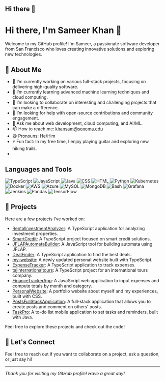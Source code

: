 ## Hi there 👋

<!--
**sameerkhansf/sameerkhansf** is a ✨ _special_ ✨ repository because its `README.md` (this file) appears on your GitHub profile.

Here are some ideas to get you started:

- 🔭 I’m currently working on ...
- 🌱 I’m currently learning ...
- 👯 I’m looking to collaborate on ...
- 🤔 I’m looking for help with ...
- 💬 Ask me about ...
- 📫 How to reach me: ...
- 😄 Pronouns: ...
- ⚡ Fun fact: ...
-->

# Hi there, I'm Sameer Khan 👋

Welcome to my GitHub profile! I'm Sameer, a passionate software developer from San Francisco who loves creating innovative solutions and exploring new technologies.

## 🚀 About Me

- 🔭 I’m currently working on various full-stack projects, focusing on delivering high-quality software.
- 🌱 I’m currently learning advanced machine learning techniques and cloud computing.
- 👯 I’m looking to collaborate on interesting and challenging projects that can make a difference.
- 🤔 I’m looking for help with open-source contributions and community engagement.
- 💬 Ask me about web development, cloud computing, and AI/ML.
- 📫 How to reach me: [khansam@sonoma.edu](mailto:khansam@sonoma.edu)
- 😄 Pronouns: He/Him
- ⚡ Fun fact: In my free time, I enjoy playing guitar and exploring new hiking trails.
- 
## Languages and Tools
![TypeScript](https://img.shields.io/badge/-TypeScript-007ACC?style=flat-square&logo=typescript&logoColor=white)
![JavaScript](https://img.shields.io/badge/-JavaScript-F7DF1E?style=flat-square&logo=javascript&logoColor=black)
![Java](https://img.shields.io/badge/-Java-007396?style=flat-square&logo=java&logoColor=white)
![CSS](https://img.shields.io/badge/-CSS-1572B6?style=flat-square&logo=css3&logoColor=white)
![HTML](https://img.shields.io/badge/-HTML-E34F26?style=flat-square&logo=html5&logoColor=white)
![Python](https://img.shields.io/badge/-Python-3776AB?style=flat-square&logo=python&logoColor=white)
![Kubernetes](https://img.shields.io/badge/-Kubernetes-326CE5?style=flat-square&logo=kubernetes&logoColor=white)
![Docker](https://img.shields.io/badge/-Docker-2496ED?style=flat-square&logo=docker&logoColor=white)
![AWS](https://img.shields.io/badge/-AWS-232F3E?style=flat-square&logo=amazon-aws&logoColor=white)
![Azure](https://img.shields.io/badge/-Azure-0078D4?style=flat-square&logo=microsoft-azure&logoColor=white)
![MySQL](https://img.shields.io/badge/-MySQL-4479A1?style=flat-square&logo=mysql&logoColor=white)
![MongoDB](https://img.shields.io/badge/-MongoDB-47A248?style=flat-square&logo=mongodb&logoColor=white)
![Bash](https://img.shields.io/badge/-Bash-4EAA25?style=flat-square&logo=gnu-bash&logoColor=white)
![Grafana](https://img.shields.io/badge/-Grafana-F46800?style=flat-square&logo=grafana&logoColor=white)
![Jenkins](https://img.shields.io/badge/-Jenkins-D24939?style=flat-square&logo=jenkins&logoColor=white)
![Pandas](https://img.shields.io/badge/-Pandas-150458?style=flat-square&logo=pandas&logoColor=white)
![TensorFlow](https://img.shields.io/badge/-TensorFlow-FF6F00?style=flat-square&logo=tensorflow&logoColor=white)
<!--
## 🛠 Technologies & Tools

- **Languages:** JavaScript, Python, Java, C++
- **Frontend:** React, Vue.js, HTML, CSS
- **Backend:** Node.js, Express, Django, Flask
- **Databases:** MySQL, PostgreSQL, MongoDB
- **DevOps:** Docker, Kubernetes, GitHub Actions, Jenkins
- **Cloud:** AWS, Azure, Google Cloud
-->
<!--
## 📈 GitHub Stats

![Sameer's GitHub Stats](https://github-readme-stats.vercel.app/api?username=sameerkhansf&show_icons=true&theme=radical)
-->
## 🌟 Projects

Here are a few projects I've worked on:

- [RentalInvestmentAnalyzer](https://github.com/sameerkhansf/RentalInvestmentAnalyzer): A TypeScript application for analyzing investment properties.
- [SmartCredit](https://github.com/sameerkhansf/SmartCredit): A TypeScript project focused on smart credit solutions.
- [JFLAPAutomataBuilder](https://github.com/sameerkhansf/JFLAPAutomataBuilder): A JavaScript tool for building automata using JFLAP.
- [DealFinder](https://github.com/sameerkhansf/DealFinder): A TypeScript application to find the best deals.
- [my-website](https://github.com/sameerkhansf/my-website): A newly updated personal website built with TypeScript.
- [ExpenseTracker](https://github.com/sameerkhansf/ExpenseTracker): A TypeScript application to track expenses.
- [tajinternationaltours](https://github.com/sameerkhansf/tajinternationaltours): A TypeScript project for an international tours company.
- [FinanceTrackerApp](https://github.com/sameerkhansf/FinanceTrackerApp): A JavaScript web application to input expenses and compute totals by month and category.
- [PersonalWebsite](https://github.com/sameerkhansf/PersonalWebsite): A portfolio website about myself and my experiences, built with CSS.
- [PostsFullStackApplication](https://github.com/sameerkhansf/PostsFullStackApplication): A full-stack application that allows you to create posts and comment on others' posts.
- [TaskPro](https://github.com/sameerkhansf/TaskPro): A to-do list mobile application to set tasks and reminders, built with Java.

Feel free to explore these projects and check out the code!

## 💬 Let's Connect

Feel free to reach out if you want to collaborate on a project, ask a question, or just say hi!

---

*Thank you for visiting my GitHub profile! Have a great day!*
